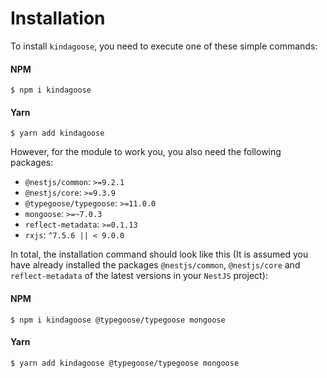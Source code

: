 # Installation

To install `kindagoose`, you need to execute one of these simple commands:

#### NPM

```shell
$ npm i kindagoose
```

#### Yarn

```shell
$ yarn add kindagoose
```

However, for the module to work you, you also need the following packages:

* `@nestjs/common`: `>=9.2.1`
* `@nestjs/core`: `>=9.3.9`
* `@typegoose/typegoose`: `>=11.0.0`
* `mongoose`: `>=~7.0.3`
* `reflect-metadata`: `>=0.1.13`
* `rxjs`: `^7.5.6 || < 9.0.0`

In total, the installation command should look like this (It is assumed you have already installed the
packages `@nestjs/common`, `@nestjs/core` and `reflect-metadata` of the latest versions in your `NestJS` project):

#### NPM

```shell
$ npm i kindagoose @typegoose/typegoose mongoose
```

#### Yarn

```shell
$ yarn add kindagoose @typegoose/typegoose mongoose
```
